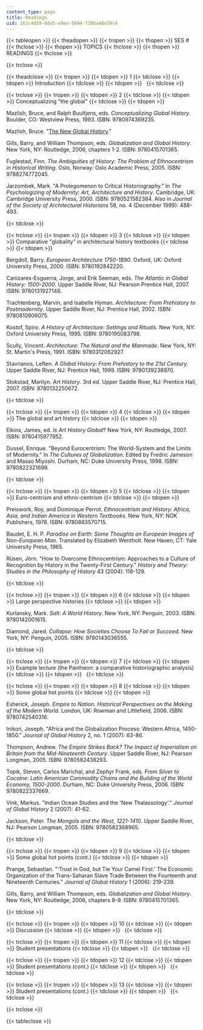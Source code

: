 ```yaml
---
content_type: page
title: Readings
uid: 161c4d59-68a5-e9ee-5694-f388a48e59c4
---
```


{{< tableopen >}}
{{< theadopen >}}
{{< tropen >}}
{{< thopen >}}
SES #
{{< thclose >}}
{{< thopen >}}
TOPICS
{{< thclose >}}
{{< thopen >}}
READINGS
{{< thclose >}}

{{< trclose >}}

{{< theadclose >}}
{{< tropen >}}
{{< tdopen >}}
1
{{< tdclose >}}
{{< tdopen >}}
Introduction
{{< tdclose >}}
{{< tdopen >}}
 
{{< tdclose >}}

{{< trclose >}}
{{< tropen >}}
{{< tdopen >}}
2
{{< tdclose >}}
{{< tdopen >}}
Conceptualizing "the global"
{{< tdclose >}}
{{< tdopen >}}


Mazlish, Bruce, and Ralph Buultjens, eds. _Conceptualizing Global History_. Boulder, CO: Westview Press, 1993. ISBN: 9780974369235.

Mazlish, Bruce. "[The New Global History](http://web.mit.edu/newglobalhistory/articles.html)."

Gills, Barry, and William Thompson, eds. _Globalization and Global History_. New York, NY: Routledge, 2006, chapters 1-2. ISBN: 9780415701365.

Fuglestad, Finn. _The Ambiguities of History: The Problem of Ethnocentrism in Historical Writing_. Oslo, Norway: Oslo Academic Press, 2005. ISBN: 9788274772045.

Jarzombek, Mark. "A Prolegomenon to Critical Historiography." In _The Psychologizing of Modernity: Art, Architecture and History_. Cambridge, UK: Cambridge University Press, 2000. ISBN: 9780521582384. Also in _Journal of the Society of Architectural Historians_ 58, no. 4 (December 1999): 488-493.


{{< tdclose >}}

{{< trclose >}}
{{< tropen >}}
{{< tdopen >}}
3
{{< tdclose >}}
{{< tdopen >}}
Comparative "globality" in architectural history textbooks
{{< tdclose >}}
{{< tdopen >}}


Bergdoll, Barry. _European Architecture 1750-1890_. Oxford, UK: Oxford University Press, 2000. ISBN: 9780192842220.

Canizares-Esguerra, Jorge, and Erik Seeman, eds. _The Atlantic in Global History: 1500-2000_. Upper Saddle River, NJ: Pearson Prentice Hall, 2007. ISBN: 9780131927148.

Trachtenberg, Marvin, and Isabelle Hyman. _Architecture: From Prehistory to Postmodernity_. Upper Saddle River, NJ: Prentice Hall, 2002. ISBN: 9780810906075.

Kostof, Spiro. _A History of Architecture: Settings and Rituals_. New York, NY: Oxford University Press, 1995. ISBN: 9780195083798.

Scully, Vincent. _Architecture: The Natural and the Manmade_. New York, NY: St. Martin's Press, 1991. ISBN: 9780312062927.

Stavrianos, Leften. _A Global History: From Prehistory to the 21st Century_. Upper Saddle River, NJ: Prentice Hall, 1999. ISBN: 9780139238970.

Stokstad, Marilyn. _Art History_. 3rd ed. Upper Saddle River, NJ: Prentice Hall, 2007. ISBN: 9780132250672.


{{< tdclose >}}

{{< trclose >}}
{{< tropen >}}
{{< tdopen >}}
4
{{< tdclose >}}
{{< tdopen >}}
The global and art history
{{< tdclose >}}
{{< tdopen >}}


Elkins, James, ed. _Is Art History Global_? New York, NY: Routledge, 2007. ISBN: 9780415977852.

Dussel, Enrique. "Beyond Eurocentrism: The World-System and the Limits of Modernity." In _The Cultures of Globalization_. Edited by Fredric Jameson and Masao Miyoshi. Durham, NC: Duke University Press, 1998. ISBN: 9780822321699.


{{< tdclose >}}

{{< trclose >}}
{{< tropen >}}
{{< tdopen >}}
5
{{< tdclose >}}
{{< tdopen >}}
Euro-centrism and ethno-centrism
{{< tdclose >}}
{{< tdopen >}}


Preiswork, Roy, and Dominique Perrot. _Ethnocentrism and History: Africa, Asia, and Indian America in Western Textbooks_. New York, NY: NOK Publishers, 1978. ISBN: 9780883570715.

Baudet, E. H. P. _Paradise on Earth: Some Thoughts on European Images of Non-European Man_. Translated by Elizabeth Wentholt. New Haven, CT: Yale University Press, 1965.

Rüsen, Jörn. "How to Overcome Ethnocentrism: Approaches to a Culture of Recognition by History in the Twenty-First Century." _History and Theory: Studies in the Philosophy of History_ 43 (2004): 118-129.


{{< tdclose >}}

{{< trclose >}}
{{< tropen >}}
{{< tdopen >}}
6
{{< tdclose >}}
{{< tdopen >}}
Large perspective histories
{{< tdclose >}}
{{< tdopen >}}


Kurlansky, Mark. _Salt: A World History_. New York, NY: Penguin, 2003. ISBN: 9780142001615.

Diamond, Jared. _Collapse: How Societies Choose To Fail or Succeed_. New York, NY: Penguin, 2005. ISBN: 9780143036555.


{{< tdclose >}}

{{< trclose >}}
{{< tropen >}}
{{< tdopen >}}
7
{{< tdclose >}}
{{< tdopen >}}
Example lecture (the Pantheon: a comparative historiographic analysis)
{{< tdclose >}}
{{< tdopen >}}
 
{{< tdclose >}}

{{< trclose >}}
{{< tropen >}}
{{< tdopen >}}
8
{{< tdclose >}}
{{< tdopen >}}
Some global hot points
{{< tdclose >}}
{{< tdopen >}}


Esherick, Joseph. _Empire to Nation. Historical Perspectives on the Making of the Modern World_. London, UK: Rowman and Littlefield, 2006. ISBN: 9780742540316.

Inikori, Joseph. "Africa and the Globalization Process: Western Africa, 1450-1850." _Journal of Global History_ 2, no. 1 (2007): 63-86.

Thompson, Andrew. _The Empire Strikes Back? The Impact of Imperialism on Britain from the Mid-Nineteenth Century_. Upper Saddle River, NJ: Pearson Longman, 2005. ISBN: 9780582438293.

Topik, Steven, Carlos Marichal, and Zephyr Frank, eds. _From Silver to Cocaine: Latin American Commodity Chains and the Building of the World Economy, 1500-2000_. Durham, NC: Duke University Press, 2006. ISBN: 9780822337669.

Vink, Markus. "Indian Ocean Studies and the 'New Thalassology'." _Journal of Global History_ 2 (2007): 41-62.

Jackson, Peter. _The Mongols and the West, 1221-1410_. Upper Saddle River, NJ: Pearson Longman, 2005. ISBN: 9780582368965.


{{< tdclose >}}

{{< trclose >}}
{{< tropen >}}
{{< tdopen >}}
9
{{< tdclose >}}
{{< tdopen >}}
Some global hot points (cont.)
{{< tdclose >}}
{{< tdopen >}}


Prange, Sebastian. "'Trust in God, but Tie Your Camel First.' The Economic Organization of the Trans-Saharan Slave Trade Between the Fourteenth and Nineteenth Centuries." _Journal of Global History_ 1 (2006): 219-239.

Gills, Barry, and William Thompson, eds. _Globalization and Global History_. New York, NY: Routledge, 2006, chapters 8-9. ISBN: 9780415701365.


{{< tdclose >}}

{{< trclose >}}
{{< tropen >}}
{{< tdopen >}}
10
{{< tdclose >}}
{{< tdopen >}}
Discussion
{{< tdclose >}}
{{< tdopen >}}
 
{{< tdclose >}}

{{< trclose >}}
{{< tropen >}}
{{< tdopen >}}
11
{{< tdclose >}}
{{< tdopen >}}
Student presentations
{{< tdclose >}}
{{< tdopen >}}
 
{{< tdclose >}}

{{< trclose >}}
{{< tropen >}}
{{< tdopen >}}
12
{{< tdclose >}}
{{< tdopen >}}
Student presentations (cont.)
{{< tdclose >}}
{{< tdopen >}}
 
{{< tdclose >}}

{{< trclose >}}
{{< tropen >}}
{{< tdopen >}}
13
{{< tdclose >}}
{{< tdopen >}}
Student presentations (cont.)
{{< tdclose >}}
{{< tdopen >}}
 
{{< tdclose >}}

{{< trclose >}}

{{< tableclose >}}